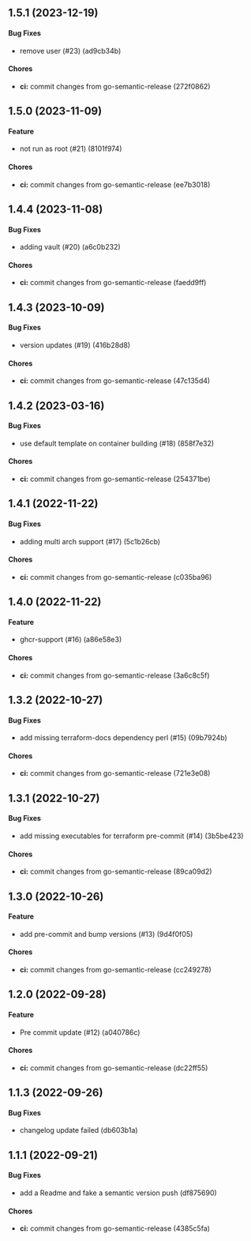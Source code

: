 ## 1.5.1 (2023-12-19)

#### Bug Fixes

* remove user (#23) (ad9cb34b)

#### Chores

* **ci:** commit changes from go-semantic-release (272f0862)


## 1.5.0 (2023-11-09)

#### Feature

* not run as root (#21) (8101f974)

#### Chores

* **ci:** commit changes from go-semantic-release (ee7b3018)


## 1.4.4 (2023-11-08)

#### Bug Fixes

* adding vault (#20) (a6c0b232)

#### Chores

* **ci:** commit changes from go-semantic-release (faedd9ff)


## 1.4.3 (2023-10-09)

#### Bug Fixes

* version updates (#19) (416b28d8)

#### Chores

* **ci:** commit changes from go-semantic-release (47c135d4)


## 1.4.2 (2023-03-16)

#### Bug Fixes

* use default template on container building (#18) (858f7e32)

#### Chores

* **ci:** commit changes from go-semantic-release (254371be)


## 1.4.1 (2022-11-22)

#### Bug Fixes

* adding multi arch support (#17) (5c1b26cb)

#### Chores

* **ci:** commit changes from go-semantic-release (c035ba96)


## 1.4.0 (2022-11-22)

#### Feature

* ghcr-support (#16) (a86e58e3)

#### Chores

* **ci:** commit changes from go-semantic-release (3a6c8c5f)


## 1.3.2 (2022-10-27)

#### Bug Fixes

* add missing terraform-docs dependency perl (#15) (09b7924b)

#### Chores

* **ci:** commit changes from go-semantic-release (721e3e08)


## 1.3.1 (2022-10-27)

#### Bug Fixes

* add missing executables for terraform pre-commit (#14) (3b5be423)

#### Chores

* **ci:** commit changes from go-semantic-release (89ca09d2)


## 1.3.0 (2022-10-26)

#### Feature

* add pre-commit and bump versions (#13) (9d4f0f05)

#### Chores

* **ci:** commit changes from go-semantic-release (cc249278)


## 1.2.0 (2022-09-28)

#### Feature

* Pre commit update (#12) (a040786c)

#### Chores

* **ci:** commit changes from go-semantic-release (dc22ff55)


## 1.1.3 (2022-09-26)

#### Bug Fixes

* changelog update failed (db603b1a)


## 1.1.1 (2022-09-21)

#### Bug Fixes

* add a Readme and fake a semantic version push (df875690)

#### Chores

* **ci:** commit changes from go-semantic-release (4385c5fa)
